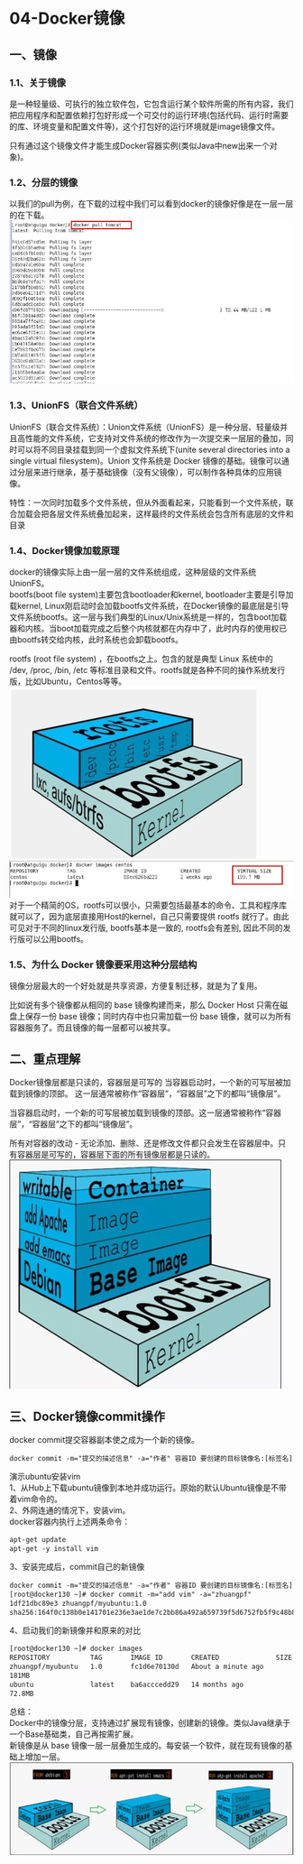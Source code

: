 # 04-Docker镜像

## 一、镜像
### 1.1、关于镜像
是一种轻量级、可执行的独立软件包，它包含运行某个软件所需的所有内容，我们把应用程序和配置依赖打包好形成一个可交付的运行环境(包括代码、运行时需要的库、环境变量和配置文件等)，这个打包好的运行环境就是image镜像文件。  

只有通过这个镜像文件才能生成Docker容器实例(类似Java中new出来一个对象)。   

### 1.2、分层的镜像
以我们的pull为例，在下载的过程中我们可以看到docker的镜像好像是在一层一层的在下载。   
![](./images/docker-32.jpg)  

### 1.3、UnionFS（联合文件系统）
UnionFS（联合文件系统）：Union文件系统（UnionFS）是一种分层、轻量级并且高性能的文件系统，它支持对文件系统的修改作为一次提交来一层层的叠加，同时可以将不同目录挂载到同一个虚拟文件系统下(unite several directories into a single virtual filesystem)。Union 文件系统是 Docker 镜像的基础。镜像可以通过分层来进行继承，基于基础镜像（没有父镜像），可以制作各种具体的应用镜像。  

特性：一次同时加载多个文件系统，但从外面看起来，只能看到一个文件系统，联合加载会把各层文件系统叠加起来，这样最终的文件系统会包含所有底层的文件和目录  

### 1.4、Docker镜像加载原理
docker的镜像实际上由一层一层的文件系统组成，这种层级的文件系统UnionFS。   
bootfs(boot file system)主要包含bootloader和kernel, bootloader主要是引导加载kernel, Linux刚启动时会加载bootfs文件系统，在Docker镜像的最底层是引导文件系统bootfs。这一层与我们典型的Linux/Unix系统是一样的，包含boot加载器和内核。当boot加载完成之后整个内核就都在内存中了，此时内存的使用权已由bootfs转交给内核，此时系统也会卸载bootfs。   

rootfs (root file system) ，在bootfs之上。包含的就是典型 Linux 系统中的 /dev, /proc, /bin, /etc 等标准目录和文件。rootfs就是各种不同的操作系统发行版，比如Ubuntu，Centos等等。   
![](./images/docker-33.jpg)  
![](./images/docker-34.jpg)  
对于一个精简的OS，rootfs可以很小，只需要包括最基本的命令、工具和程序库就可以了，因为底层直接用Host的kernel，自己只需要提供 rootfs 就行了。由此可见对于不同的linux发行版, bootfs基本是一致的, rootfs会有差别, 因此不同的发行版可以公用bootfs。   

### 1.5、为什么 Docker 镜像要采用这种分层结构
镜像分层最大的一个好处就是共享资源，方便复制迁移，就是为了复用。  
 
比如说有多个镜像都从相同的 base 镜像构建而来，那么 Docker Host 只需在磁盘上保存一份 base 镜像；同时内存中也只需加载一份 base 镜像，就可以为所有容器服务了。而且镜像的每一层都可以被共享。   

## 二、重点理解
Docker镜像层都是只读的，容器层是可写的 当容器启动时，一个新的可写层被加载到镜像的顶部。 这一层通常被称作“容器层”，“容器层”之下的都叫“镜像层”。

当容器启动时，一个新的可写层被加载到镜像的顶部。这一层通常被称作“容器层”，“容器层”之下的都叫“镜像层”。

所有对容器的改动 - 无论添加、删除、还是修改文件都只会发生在容器层中。只有容器层是可写的，容器层下面的所有镜像层都是只读的。  
![](./images/docker-35.jpg)  

## 三、Docker镜像commit操作
docker commit提交容器副本使之成为一个新的镜像。
```
docker commit -m="提交的描述信息" -a="作者" 容器ID 要创建的目标镜像名:[标签名]   
```

演示ubuntu安装vim  
1、从Hub上下载ubuntu镜像到本地并成功运行。原始的默认Ubuntu镜像是不带着vim命令的。  
2、外网连通的情况下，安装vim。  
docker容器内执行上述两条命令：  
```
apt-get update
apt-get -y install vim
```
3、安装完成后，commit自己的新镜像
```
docker commit -m="提交的描述信息" -a="作者" 容器ID 要创建的目标镜像名:[标签名]  
[root@docker130 ~]# docker commit -m="add vim" -a="zhuangpf" 1df21dbc89e3 zhuangpf/myubuntu:1.0
sha256:164f0c138b0e141701e236e3ae1de7c2bb86a492a659739f5d6752fb5f9c48b8
```
4、启动我们的新镜像并和原来的对比
```
[root@docker130 ~]# docker images
REPOSITORY          TAG       IMAGE ID       CREATED              SIZE
zhuangpf/myubuntu   1.0       fc1d6e70130d   About a minute ago   181MB
ubuntu              latest    ba6acccedd29   14 months ago        72.8MB
```

总结：   
Docker中的镜像分层，支持通过扩展现有镜像，创建新的镜像。类似Java继承于一个Base基础类，自己再按需扩展。  
新镜像是从 base 镜像一层一层叠加生成的。每安装一个软件，就在现有镜像的基础上增加一层。  
![](./images/docker-36.jpg)  

